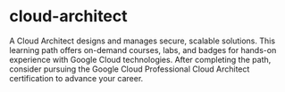# cloud-architect

A Cloud Architect designs and manages secure, scalable solutions. This learning path offers on-demand courses, labs, and badges for hands-on experience with Google Cloud technologies. After completing the path, consider pursuing the Google Cloud Professional Cloud Architect certification to advance your career.
